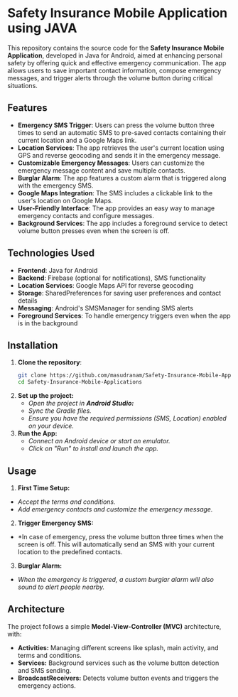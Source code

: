 # Safety Insurance Mobile Application using JAVA

This repository contains the source code for the **Safety Insurance Mobile Application**, developed in Java for Android, aimed at enhancing personal safety by offering quick and effective emergency communication. The app allows users to save important contact information, compose emergency messages, and trigger alerts through the volume button during critical situations.

## Features

- **Emergency SMS Trigger**: Users can press the volume button three times to send an automatic SMS to pre-saved contacts containing their current location and a Google Maps link.
- **Location Services**: The app retrieves the user's current location using GPS and reverse geocoding and sends it in the emergency message.
- **Customizable Emergency Messages**: Users can customize the emergency message content and save multiple contacts.
- **Burglar Alarm**: The app features a custom alarm that is triggered along with the emergency SMS.
- **Google Maps Integration**: The SMS includes a clickable link to the user's location on Google Maps.
- **User-Friendly Interface**: The app provides an easy way to manage emergency contacts and configure messages.
- **Background Services**: The app includes a foreground service to detect volume button presses even when the screen is off.

## Technologies Used

- **Frontend**: Java for Android
- **Backend**: Firebase (optional for notifications), SMS functionality
- **Location Services**: Google Maps API for reverse geocoding
- **Storage**: SharedPreferences for saving user preferences and contact details
- **Messaging**: Android's SMSManager for sending SMS alerts
- **Foreground Services**: To handle emergency triggers even when the app is in the background

## Installation

1. **Clone the repository**:
    ```bash
    git clone https://github.com/masudranam/Safety-Insurance-Mobile-Applications.git
    cd Safety-Insurance-Mobile-Applications

2. **Set up the project:**
    - *Open the project in **Android Studio:***
    - *Sync the Gradle files.*
    - *Ensure you have the required permissions (SMS, Location) enabled on your device.*
4. **Run the App:**
   - *Connect an Android device or start an emulator.*
   - *Click on "Run" to install and launch the app.*

## Usage
1. **First Time Setup:**
  - *Accept the terms and conditions.*
  - *Add emergency contacts and customize the emergency message.*

2. **Trigger Emergency SMS:**

  - *In case of emergency, press the volume button three times when the screen is off. This will automatically send an SMS with your current location to the predefined contacts.

3. **Burglar Alarm:** 
 - *When the emergency is triggered, a custom burglar alarm will also sound to alert people nearby.*

## Architecture
The project follows a simple **Model-View-Controller (MVC)** architecture, with:

- **Activities:** Managing different screens like splash, main activity, and terms and conditions.
- **Services:** Background services such as the volume button detection and SMS sending.
- **BroadcastReceivers:** Detects volume button events and triggers the emergency actions.

